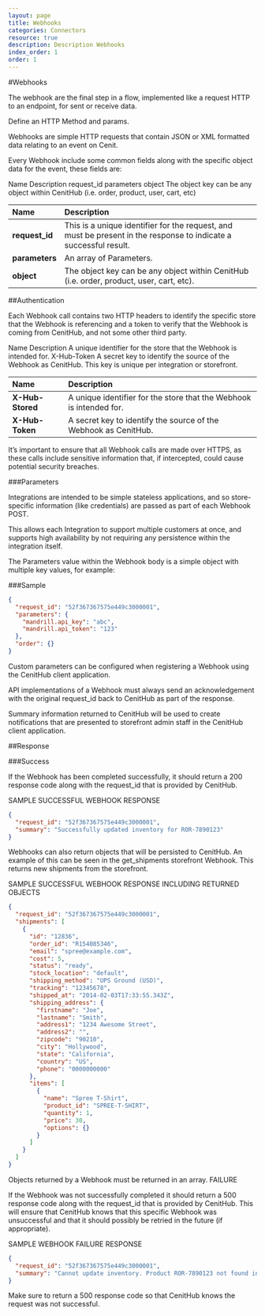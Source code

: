 ```yaml
---
layout: page
title: Webhooks
categories: Connectors
resource: true
description: Description Webhooks
index_order: 1
order: 1
---
```


#Webhooks

The webhook are the final step in a flow, implemented like a request HTTP to an endpoint, for sent or receive data.

Define an HTTP Method and params.

Webhooks are simple HTTP requests that contain JSON or XML formatted data relating to an event on Cenit.

Every Webhook include some common fields along with the specific object data for the event, these fields are:

Name	Description
request_id
parameters
object	The object key can be any object within CenitHub (i.e. order, product, user, cart, etc)

| Name                    | Description               |
| :-----------------------| :-------------------------|
| **request_id**          | This is a unique identifier for the request, and must be present in the response to indicate a successful result.
| **parameters**          | An array of Parameters.
| **object**              | The object key can be any object within CenitHub (i.e. order, product, user, cart, etc).

##Authentication

Each Webhook call contains two HTTP headers to identify the specific store that the Webhook is referencing and a token to verify that the Webhook is coming from CenitHub, and not some other third party.

Name	Description
	A unique identifier for the store that the Webhook is intended for.
X-Hub-Token	A secret key to identify the source of the Webhook as CenitHub.
This key is unique per integration or storefront.

| Name                    | Description               |
| :-----------------------| :-------------------------|
| **X-Hub-Stored**        | A unique identifier for the store that the Webhook is intended for.
| **X-Hub-Token**         | A secret key to identify the source of the Webhook as CenitHub.

It’s important to ensure that all Webhook calls are made over HTTPS, as these calls include sensitive information that, if intercepted, could cause potential security breaches.

###Parameters

Integrations are intended to be simple stateless applications, and so store-specific information (like credentials) are passed as part of each Webhook POST.

This allows each Integration to support multiple customers at once, and supports high availability by not requiring any persistence within the integration itself.

The Parameters value within the Webhook body is a simple object with multiple key values, for example:

###Sample

```json
{
  "request_id": "52f367367575e449c3000001",
  "parameters": {
    "mandrill.api_key": "abc",
    "mandrill.api_token": "123"
  },
  "order": {}
}
```

Custom parameters can be configured when registering a Webhook using the CenitHub client application.

API implementations of a Webhook must always send an acknowledgement with the original request_id back to CenitHub as part of the response.

Summary information returned to CenitHub will be used to create notifications that are presented to storefront admin staff in the CenitHub client application.

##Response

###Success

If the Webhook has been completed successfully, it should return a 200 response code along with the request_id that is provided by CenitHub.

SAMPLE SUCCESSFUL WEBHOOK RESPONSE

```json
{
  "request_id": "52f367367575e449c3000001",
  "summary": "Successfully updated inventory for ROR-7890123"
}
```

Webhooks can also return objects that will be persisted to CenitHub. An example
of this can be seen in the get_shipments storefront Webhook. This returns new shipments from the storefront.

SAMPLE SUCCESSFUL WEBHOOK RESPONSE INCLUDING RETURNED OBJECTS

```json
{
  "request_id": "52f367367575e449c3000001",
  "shipments": [
    {
      "id": "12836",
      "order_id": "R154085346",
      "email": "spree@example.com",
      "cost": 5,
      "status": "ready",
      "stock_location": "default",
      "shipping_method": "UPS Ground (USD)",
      "tracking": "12345678",
      "shipped_at": "2014-02-03T17:33:55.343Z",
      "shipping_address": {
        "firstname": "Joe",
        "lastname": "Smith",
        "address1": "1234 Awesome Street",
        "address2": "",
        "zipcode": "90210",
        "city": "Hollywood",
        "state": "California",
        "country": "US",
        "phone": "0000000000"
      },
      "items": [
        {
          "name": "Spree T-Shirt",
          "product_id": "SPREE-T-SHIRT",
          "quantity": 1,
          "price": 30,
          "options": {}
        }
      ]
    }
  ]
}
```

Objects returned by a Webhook must be returned in an array.
FAILURE

If the Webhook was not successfully completed it should return a 500 response code along with the request_id that is provided by CenitHub. This will ensure that CenitHub knows that this specific Webhook was unsuccessful and that it should possibly be retried in the future (if appropriate).

SAMPLE WEBHOOK FAILURE RESPONSE

```json
{
  "request_id": "52f367367575e449c3000001",
  "summary": "Cannot update inventory. Product ROR-7890123 not found in storefront."
}
```

Make sure to return a 500 response code so that CenitHub knows the request was not successful.
